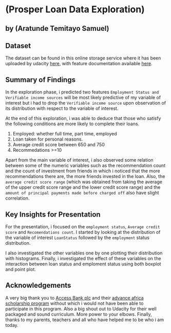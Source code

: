 # (Prosper Loan Data Exploration)
## by (Aratunde Temitayo Samuel)


## Dataset

The dataset can be found in this online storage service where it has been uploaded by udacity [here](https://www.google.com/url?q=https://s3.amazonaws.com/udacity-hosted-downloads/ud651/prosperLoanData.csv&sa=D&ust=1581581520570000),
with feature documentation available [here](https://www.google.com/url?q=https://docs.google.com/spreadsheet/ccc?key%3D0AllIqIyvWZdadDd5NTlqZ1pBMHlsUjdrOTZHaVBuSlE%26usp%3Dsharing&sa=D&ust=1554486256024000).

## Summary of Findings

In the exploration phase, i predicted two features `Employment Status and Verifiable income sources` will be most likely predictive of my variable of interest but i had to drop the `Verifiable income source` upon observation of its distribution with respect to the variable of interest.

At the end of this exploration, i was able to deduce that those who satisfy the following conditions are more likely to complete their loans.

1. Employed: whether full time, part time, employed
2. Loan taken for personal reasons.
3. Average credit score between 650 and 750
4. Recommedations >=10

Apart from the main variable of interest, i also observed some relation between some of the numeric variables such as the recommendation count and the count of investment from friends in which i noticed that the more recommendations there are, the more friends invested in the loan.
Also, the `average credit score range` (which was obtained from taking the average of the upper credit score range and the lower credit score range) and the `amount of principal payments made before charged off` also have slight correlation.


## Key Insights for Presentation

For the presentation, i focused on the `employment status`, `Average credit score` and `Recomendations count`.
I started by looking at the distribution of the variable of interest `LoanStatus` followed by the `employment` status distribution.

I also investigated the other variables one by one plotting their distribution with histograms.
Finally, i investigated the effect of these variables on the interaction between loan status and emploment status using both boxplot and point plot.

## Acknowledgements 

A very big thank you to [Access Bank plc](https://www.linkedin.com/company/access-bank-plc/) and their [advance africa scholarship program](https://www.udacity.com/scholarships/accessbank) without which i would not have been able to participate in this program.
Also a big shout out to Udacity for their well packaged and sound curriculum. More power to your elbows.
Finally, thanks to my parents, teachers and all who have helped me to be who i am today.
